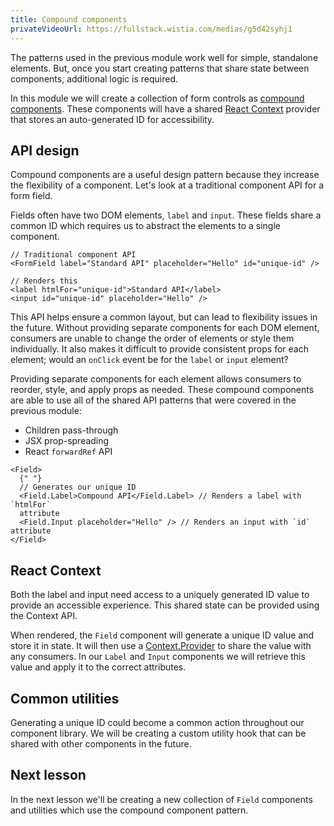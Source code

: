 ```yaml
---
title: Compound components
privateVideoUrl: https://fullstack.wistia.com/medias/g5d42syhj1
---
```


The patterns used in the previous module work well for simple, standalone elements. But, once you start creating patterns that share state between components, additional logic is required.

In this module we will create a collection of form controls as [compound components](https://kentcdodds.com/blog/compound-components-with-react-hooks). These components will have a shared [React Context](https://reactjs.org/docs/context.html) provider that stores an auto-generated ID for accessibility.

## API design

Compound components are a useful design pattern because they increase the flexibility of a component. Let's look at a traditional component API for a form field.

Fields often have two DOM elements, `label` and `input`. These fields share a common ID which requires us to abstract the elements to a single component.

```tsx
// Traditional component API
<FormField label="Standard API" placeholder="Hello" id="unique-id" />

// Renders this
<label htmlFor="unique-id">Standard API</label>
<input id="unique-id" placeholder="Hello" />
```

This API helps ensure a common layout, but can lead to flexibility issues in the future. Without providing separate components for each DOM element, consumers are unable to change the order of elements or style them individually. It also makes it difficult to provide consistent props for each element; would an `onClick` event be for the `label` or `input` element?

Providing separate components for each element allows consumers to reorder, style, and apply props as needed. These compound components are able to use all of the shared API patterns that were covered in the previous module:

- Children pass-through
- JSX prop-spreading
- React `forwardRef` API

```tsx
<Field>
  {" "}
  // Generates our unique ID
  <Field.Label>Compound API</Field.Label> // Renders a label with `htmlFor`
  attribute
  <Field.Input placeholder="Hello" /> // Renders an input with `id` attribute
</Field>
```

## React Context

Both the label and input need access to a uniquely generated ID value to provide an accessible experience. This shared state can be provided using the Context API.

When rendered, the `Field` component will generate a unique ID value and store it in state. It will then use a [Context.Provider](https://reactjs.org/docs/context.html#contextprovider) to share the value with any consumers. In our `Label` and `Input` components we will retrieve this value and apply it to the correct attributes.

## Common utilities

Generating a unique ID could become a common action throughout our component library. We will be creating a custom utility hook that can be shared with other components in the future.

## Next lesson

In the next lesson we'll be creating a new collection of `Field` components and utilities which use the compound component pattern.
